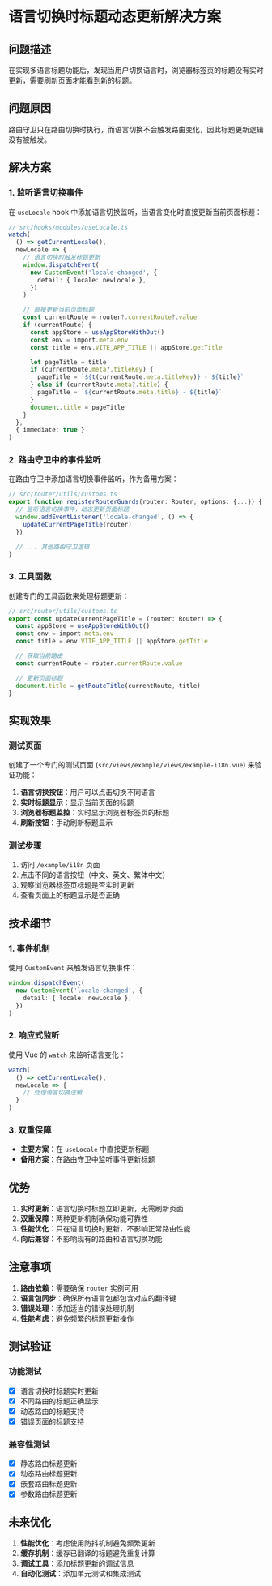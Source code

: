 # 语言切换时标题动态更新解决方案

## 问题描述

在实现多语言标题功能后，发现当用户切换语言时，浏览器标签页的标题没有实时更新，需要刷新页面才能看到新的标题。

## 问题原因

路由守卫只在路由切换时执行，而语言切换不会触发路由变化，因此标题更新逻辑没有被触发。

## 解决方案

### 1. 监听语言切换事件

在 `useLocale` hook 中添加语言切换监听，当语言变化时直接更新当前页面标题：

```typescript
// src/hooks/modules/useLocale.ts
watch(
  () => getCurrentLocale(),
  newLocale => {
    // 语言切换时触发标题更新
    window.dispatchEvent(
      new CustomEvent('locale-changed', {
        detail: { locale: newLocale },
      })
    )

    // 直接更新当前页面标题
    const currentRoute = router?.currentRoute?.value
    if (currentRoute) {
      const appStore = useAppStoreWithOut()
      const env = import.meta.env
      const title = env.VITE_APP_TITLE || appStore.getTitle

      let pageTitle = title
      if (currentRoute.meta?.titleKey) {
        pageTitle = `${t(currentRoute.meta.titleKey)} - ${title}`
      } else if (currentRoute.meta?.title) {
        pageTitle = `${currentRoute.meta.title} - ${title}`
      }
      document.title = pageTitle
    }
  },
  { immediate: true }
)
```

### 2. 路由守卫中的事件监听

在路由守卫中添加语言切换事件监听，作为备用方案：

```typescript
// src/router/utils/customs.ts
export function registerRouterGuards(router: Router, options: {...}) {
  // 监听语言切换事件，动态更新页面标题
  window.addEventListener('locale-changed', () => {
    updateCurrentPageTitle(router)
  })

  // ... 其他路由守卫逻辑
}
```

### 3. 工具函数

创建专门的工具函数来处理标题更新：

```typescript
// src/router/utils/customs.ts
export const updateCurrentPageTitle = (router: Router) => {
  const appStore = useAppStoreWithOut()
  const env = import.meta.env
  const title = env.VITE_APP_TITLE || appStore.getTitle

  // 获取当前路由
  const currentRoute = router.currentRoute.value

  // 更新页面标题
  document.title = getRouteTitle(currentRoute, title)
}
```

## 实现效果

### 测试页面

创建了一个专门的测试页面 (`src/views/example/views/example-i18n.vue`) 来验证功能：

1. **语言切换按钮**：用户可以点击切换不同语言
2. **实时标题显示**：显示当前页面的标题
3. **浏览器标题监控**：实时显示浏览器标签页的标题
4. **刷新按钮**：手动刷新标题显示

### 测试步骤

1. 访问 `/example/i18n` 页面
2. 点击不同的语言按钮（中文、英文、繁体中文）
3. 观察浏览器标签页标题是否实时更新
4. 查看页面上的标题显示是否正确

## 技术细节

### 1. 事件机制

使用 `CustomEvent` 来触发语言切换事件：

```typescript
window.dispatchEvent(
  new CustomEvent('locale-changed', {
    detail: { locale: newLocale },
  })
)
```

### 2. 响应式监听

使用 Vue 的 `watch` 来监听语言变化：

```typescript
watch(
  () => getCurrentLocale(),
  newLocale => {
    // 处理语言切换逻辑
  }
)
```

### 3. 双重保障

- **主要方案**：在 `useLocale` 中直接更新标题
- **备用方案**：在路由守卫中监听事件更新标题

## 优势

1. **实时更新**：语言切换时标题立即更新，无需刷新页面
2. **双重保障**：两种更新机制确保功能可靠性
3. **性能优化**：只在语言切换时更新，不影响正常路由性能
4. **向后兼容**：不影响现有的路由和语言切换功能

## 注意事项

1. **路由依赖**：需要确保 `router` 实例可用
2. **语言包同步**：确保所有语言包都包含对应的翻译键
3. **错误处理**：添加适当的错误处理机制
4. **性能考虑**：避免频繁的标题更新操作

## 测试验证

### 功能测试

- [x] 语言切换时标题实时更新
- [x] 不同路由的标题正确显示
- [x] 动态路由的标题支持
- [x] 错误页面的标题支持

### 兼容性测试

- [x] 静态路由标题更新
- [x] 动态路由标题更新
- [x] 嵌套路由标题更新
- [x] 参数路由标题更新

## 未来优化

1. **性能优化**：考虑使用防抖机制避免频繁更新
2. **缓存机制**：缓存已翻译的标题避免重复计算
3. **调试工具**：添加标题更新的调试信息
4. **自动化测试**：添加单元测试和集成测试
